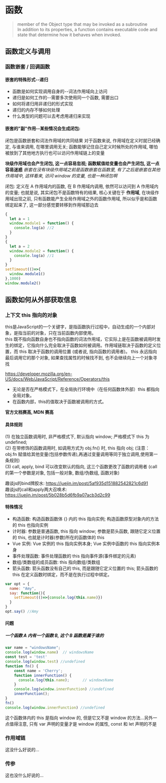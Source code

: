 # 函数
> member of the Object type that may be invoked as a subroutine  
In addition to its properties, a function contains executable code and state that determine how it behaves when invoked.

## 函数定义与调用

### 函数嵌套 / 回调函数

#### 嵌套的特殊形式--递归
- 函数是如何实现调用自身的--词法作用域向上访问
- 递归是如何工作的--需要多次使用同一个函数, 需要出口
- 如何将递归用非递归的形式实现
- 递归的内存不够如何处理
- 什么类型的问题可以去考虑用递归来实现

#### 嵌套的"副"作用--某些情况会生成闭包:
闭包是函数嵌套和词法作用域的共同结果
对于函数来说, 作用域在定义时就已经确定, 与谁来调用, 在哪里调用无关; 函数能够记住自己定义时候所处的作用域, 哪怕被放到了其他地方执行也可以访问作用域链上的变量

**块级作用域也会产生闭包, 这一点容易忽视; 函数赋值给变量也会产生闭包, 这一点容易迷惑**
*嵌套在没有块级作用域之前是函数嵌套在函数里, 有了之后是嵌套在其他作用域中, 这样看来, 访问 window 的变量, 也是一种闭包啊*

闭包: 定义在 A 作用域内的函数, 在 B 作用域内调用, 依然可以访问到 A 作用域内的变量; 也就是说, 其实闭包不是函数特有的结果, 核心关键在于 **作用域**, 在块级作用域出现之前, 只有函数能产生全局作用域之外的函数作用域, 所以似乎是和函数绑定起来了, 这一部分感觉要转移到作用域那边去

```js
{
  let a = 1
  window.module1 = function() {
    console.log(a) //2
  }
}      
{
  let a = 2
  window.module2 = function() {
    console.log(a) //1
  }
}     
setTimeout(()=>{
  window.module1()
},1000)
window.module2()
```

## 函数如何从外部获取信息
### 上下文 this 指向的对象
this是JavaScript的一个关键字，是指函数执行过程中，自动生成的一个内部对象，是指当前的对象，只在当前函数内部使用。  
this 既不指向函数自身也不指向函数的词法作用域，它实际上是在函数被调用时发生的绑定，它指向什么完全取决于函数如何被调用。作用域链取决于函数的定义位置，而 this 取决于函数的调用位置 (或者说, 指向函数的调用者)。
this 永远指向最后调用它的那个对象, 如果查找属性的时候找不到, 也不会继续向上一个对象寻找

https://developer.mozilla.org/en-US/docs/Web/JavaScript/Reference/Operators/this  
- 无论是否在严格模式下，在全局执行环境中（在任何函数体外部）this 都指向全局对象。
- 在函数内部，this的值取决于函数被调用的方式。

**官方文档赛高, MDN 赛高**

#### 具体规则
(1) 在独立函数调用时, 非严格模式下, 默认指向 window; 严格模式下 this 为 undefined;  
(2) 在带修饰的函数调用时, 如调用方式为 obj.fn() 时, this 指向 obj; (注意：obj.fn 赋值给其他变量(包括参数传递),再通过变量调用等同于独立调用,使用第一条规则)  
(3) call, apply, bind 可以改变默认的指向, 这三个函数更改了函数的调用者 (call 的第一个参数是对象, 包括一般对象, 数组/伪数组, 函数对象)  

趣谈js的bind牌胶水: https://juejin.im/post/5af935d151882542821c6d91  
趣谈js的call和apply两大召唤术: https://juejin.im/post/5b028b5d6fb9a07acb3d2c99

#### 特殊情况
- 构造函数: 构造函数函数体 {} 内的 this 指向实例; 构造函数原型对象内的方法的 this 也指向实例
- 计时器: 参数是普通函数, this 指向 window; 参数是箭头函数, 跟随它定义位置的 this, 也就是计时器(参数)所在的函数体的 this
- Vue 实例: Vue 实例的 this 指向实例本身; Vue 实例中函数的 this 指向实例本身
- 事件处理函数: 事件处理函数的 this 指向事件源(事件绑定的元素)
- 数组/类数组的成员函数: this 指向数组/类数组
- 箭头函数: 箭头函数没有自己的 this, 而是跟随它定义位置的 this; 箭头函数的 this 在定义函数时绑定，而不是在执行过程中绑定。

```js
var opt = {
  name: "Amy",
  say: function(){
    setTimeout(()=>{console.log(this.name)})
  }
}
opt.say() //Amy
```

#### 问题
##### 一个函数 A 内有一个函数 B, 这个 B 函数是属于谁的
```js
var name = "windowsName";
console.log(window.name)  // windowsName
const test = 'test'
console.log(window.test) //undefined
function fn() {
    const name = 'Cherry';
    function innerFunction() {
      console.log(this.name);      // windowsName
    }
    console.log(window.innerFunction) //undefined
    innerFunction();    
}
fn()
console.log(window.innerFunction) //undefined
``` 
这个函数体内的 this 是指向 window 的, 但是它又不是 window 的方法...另外一点值得注意, 只有 var 声明的变量才是 window 的属性, const 和 let 声明的不是

### 作用域链
这没什么好说的...

### 传参
这也没什么好说的...